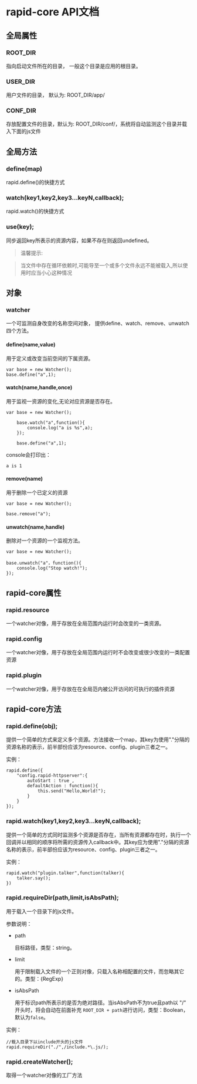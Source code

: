 # rapid-core API文档

## 全局属性

<h3 class="全局属性">ROOT_DIR</h3> 

指向启动文件所在的目录， 一般这个目录是应用的根目录。

<h3 class="全局属性">USER_DIR</h3>

用户文件的目录， 默认为: ROOT_DIR/app/

<h3 class="全局属性">CONF_DIR</h3>

存放配置文件的目录，默认为: ROOT_DIR/conf/，系统将自动监测这个目录并载入下面的js文件

## 全局方法

<h3 class="全局方法">define(map)</h3>

rapid.define()的快捷方式

<h3 class="全局方法">watch(key1,key2,key3...keyN,callback);</h3>

rapid.watch()的快捷方式

<h3 class="全局方法">use(key);</h3>

同步返回key所表示的资源内容，如果不存在则返回undefined。

>温馨提示: 

>当文件中存在循环依赖时,可能导至一个或多个文件永远不能被载入,所以使用时应当小心这种情况


## 对象

<h3 class="对象">watcher</h3>

一个可监测自身改变的名称空间对象， 提供define、watch、remove、unwatch四个方法。

#### define(name,value)

用于定义或改变当前空间的下属资源。

	var base = new Watcher();
	base.define("a",1);
	
#### watch(name,handle,once)

用于监视一资源的变化,无论对应资源是否存在。

	var base = new Watcher();
		
		base.watch("a",function(){
			console.log("a is %s",a);
		});
		
		base.define("a",1);
		
console会打印出：

	a is 1

#### remove(name)

用于删除一个已定义的资源

	var base = new Watcher();
		
	base.remove("a");


#### unwatch(name,handle)

删除对一个资源的一个监视方法。

	var base = new Watcher();
		
	base.unwatch("a"，function(){
		console.log("Stop watch!");
	});

## rapid-core属性

<h3 class="rapid-core属性">rapid.resource</h3>

一个watcher对像，用于存放在全局范围内运行时会改变的一类资源。

<h3 class="rapid-core属性">rapid.config</h3>

一个watcher对像，用于存放在全局范围内运行时不会改变或很少改变的一类配置资源

<h3 class="rapid-core属性">rapid.plugin</h3>

一个watcher对像，用于存放在在全局范内被公开访问的可执行的插件资源
	
## rapid-core方法

<h3 class="rapid-core方法">rapid.define(obj);</h3>

提供一个简单的方式来定义多个资源。方法接收一个map，其key为使用"."分隔的资源名称的表示，前半部份应该为resource、config、plugin三者之一。

实例：

	rapid.define({
    	"config.rapid-httpserver":{
           	autoStart : true ,
        	defaultAction : function(){
            	this.send("Hello,World!");
        	}
    	}
	});
	
<h3 class="rapid-core方法">rapid.watch(key1,key2,key3...keyN,callback);</h3>

提供一个简单的方式同时监测多个资源是否存在，当所有资源都存在时，执行一个回调并以相同的顺序将所需的资源传入callback中。其key应为使用"."分隔的资源名称的表示，前半部份应该为resource、config、plugin三者之一。

实例：

 	rapid.watch("plugin.talker",function(talker){
     	talker.say();
 	})

<h3 class="rapid-core方法">rapid.requireDir(path,limit,isAbsPath);</h3>

用于载入一个目录下的js文件。

参数说明：

* path 

	目标路径，类型：string。

* limit
	
	用于限制载入文件的一个正则对像，只载入名称相配置的文件，而忽略其它的。类型：{RegExp}

* isAbsPath 
	
	用于标识path所表示的是否为绝对路径。当isAbsPath不为true且path以 "/" 开头时，将会自动在前面补充 `ROOT_DIR + path`进行访问，类型：Boolean，默认为`false`。
	
实例：

	//载入目录下以include开头的js文件
	rapid.requireDir("./",/include.*\.js/);


<h3 class="rapid-core方法">rapid.createWatcher();</h3>

取得一个watcher对像的工厂方法